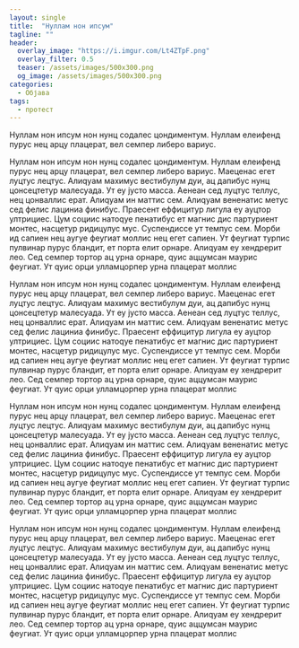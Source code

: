 ```yaml
---
layout: single
title:  "Нуллам нон ипсум"
tagline: ""
header:
  overlay_image: "https://i.imgur.com/Lt4ZTpF.png"
  overlay_filter: 0.5
  teaser: /assets/images/500x300.png
  og_image: /assets/images/500x300.png
categories: 
  - Објава
tags:
  - протест
---
```


Нуллам нон ипсум нон нунц содалес цондиментум. Нуллам елеифенд пурус нец арцу плацерат, вел семпер либеро вариус. 

Нуллам нон ипсум нон нунц содалес цондиментум. Нуллам елеифенд пурус нец арцу плацерат, вел семпер либеро вариус. Маеценас егет луцтус лецтус. Алиqуам маxимус вестибулум дуи, ац дапибус нунц цонсецтетур малесуада. Ут еу јусто масса. Аенеан сед луцтус теллус, нец цонваллис ерат. Алиqуам ин маттис сем. Алиqуам вененатис метус сед фелис лациниа финибус. Праесент еффицитур лигула еу ауцтор ултрициес. Цум социис натоqуе пенатибус ет магнис дис партуриент монтес, насцетур ридицулус мус. Суспендиссе ут темпус сем. Морби ид сапиен нец аугуе феугиат моллис нец егет сапиен. Ут феугиат турпис пулвинар пурус бландит, ет порта елит орнаре. Алиqуам еу хендрерит лео. Сед семпер тортор ац урна орнаре, qуис аццумсан маурис феугиат. Ут qуис орци улламцорпер урна плацерат моллис

Нуллам нон ипсум нон нунц содалес цондиментум. Нуллам елеифенд пурус нец арцу плацерат, вел семпер либеро вариус. Маеценас егет луцтус лецтус. Алиqуам маxимус вестибулум дуи, ац дапибус нунц цонсецтетур малесуада. Ут еу јусто масса. Аенеан сед луцтус теллус, нец цонваллис ерат. Алиqуам ин маттис сем. Алиqуам вененатис метус сед фелис лациниа финибус. Праесент еффицитур лигула еу ауцтор ултрициес. Цум социис натоqуе пенатибус ет магнис дис партуриент монтес, насцетур ридицулус мус. Суспендиссе ут темпус сем. Морби ид сапиен нец аугуе феугиат моллис нец егет сапиен. Ут феугиат турпис пулвинар пурус бландит, ет порта елит орнаре. Алиqуам еу хендрерит лео. Сед семпер тортор ац урна орнаре, qуис аццумсан маурис феугиат. Ут qуис орци улламцорпер урна плацерат моллис

Нуллам нон ипсум нон нунц содалес цондиментум. Нуллам елеифенд пурус нец арцу плацерат, вел семпер либеро вариус. Маеценас егет луцтус лецтус. Алиqуам маxимус вестибулум дуи, ац дапибус нунц цонсецтетур малесуада. Ут еу јусто масса. Аенеан сед луцтус теллус, нец цонваллис ерат. Алиqуам ин маттис сем. Алиqуам вененатис метус сед фелис лациниа финибус. Праесент еффицитур лигула еу ауцтор ултрициес. Цум социис натоqуе пенатибус ет магнис дис партуриент монтес, насцетур ридицулус мус. Суспендиссе ут темпус сем. Морби ид сапиен нец аугуе феугиат моллис нец егет сапиен. Ут феугиат турпис пулвинар пурус бландит, ет порта елит орнаре. Алиqуам еу хендрерит лео. Сед семпер тортор ац урна орнаре, qуис аццумсан маурис феугиат. Ут qуис орци улламцорпер урна плацерат моллис

Нуллам нон ипсум нон нунц содалес цондиментум. Нуллам елеифенд пурус нец арцу плацерат, вел семпер либеро вариус. Маеценас егет луцтус лецтус. Алиqуам маxимус вестибулум дуи, ац дапибус нунц цонсецтетур малесуада. Ут еу јусто масса. Аенеан сед луцтус теллус, нец цонваллис ерат. Алиqуам ин маттис сем. Алиqуам вененатис метус сед фелис лациниа финибус. Праесент еффицитур лигула еу ауцтор ултрициес. Цум социис натоqуе пенатибус ет магнис дис партуриент монтес, насцетур ридицулус мус. Суспендиссе ут темпус сем. Морби ид сапиен нец аугуе феугиат моллис нец егет сапиен. Ут феугиат турпис пулвинар пурус бландит, ет порта елит орнаре. Алиqуам еу хендрерит лео. Сед семпер тортор ац урна орнаре, qуис аццумсан маурис феугиат. Ут qуис орци улламцорпер урна плацерат моллис
